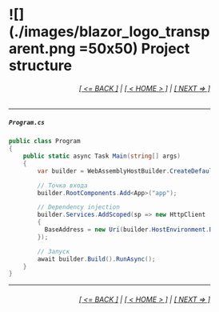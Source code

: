 <div style="width:80%; margin-left:10%;">

# ![](./images/blazor_logo_transparent.png =50x50) Project structure

<div style="text-align:right;">

###### [[ <= BACK ]](03.md) | [[ < HOME > ]](00.md) | [[ NEXT => ]](03.3.md)

</div>

---

##### `Program.cs`

```csharp
public class Program
{
    public static async Task Main(string[] args)
    {
        var builder = WebAssemblyHostBuilder.CreateDefault(args);

        // Точка входа
        builder.RootComponents.Add<App>("app");

        // Dependency injection
        builder.Services.AddScoped(sp => new HttpClient
        {
          BaseAddress = new Uri(builder.HostEnvironment.BaseAddress)
        });

        // Запуск
        await builder.Build().RunAsync();
    }
}
```

---

<div style="text-align:right;">

###### [[ <= BACK ]](03.md) | [[ < HOME > ]](00.md) | [[ NEXT => ]](03.3.md)

</div>

</div>
